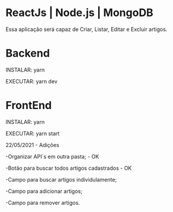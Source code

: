 # ReactJs | Node.js | MongoDB

Essa aplicação será capaz de Criar, Listar, Editar e Excluir artigos.

# Backend 
INSTALAR:
yarn 

EXECUTAR:
yarn dev

# FrontEnd
INSTALAR:
yarn 

EXECUTAR:
yarn start

22/05/2021 - Adições

-Organizar API´s em outra pasta; - OK

-Botão para buscar todos artigos cadastrados - OK

-Campo para buscar artigos individulamente;

-Campo para adicionar artigos;

-Campo para remover artigos.
